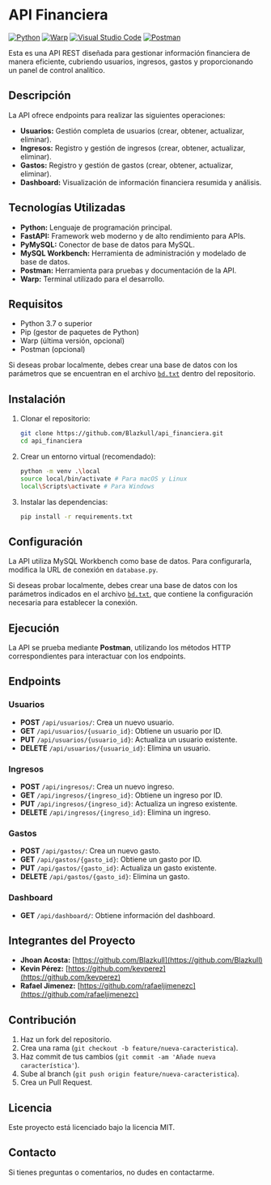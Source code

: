 # API Financiera

[![Python](https://img.shields.io/badge/python-3.8+-blue.svg)](https://www.python.org/downloads/)
[![Warp](https://img.shields.io/badge/Warp-Terminal-black.svg)](https://warp.dev/)
[![Visual Studio Code](https://img.shields.io/badge/Visual%20Studio%20Code-IDE-blue.svg)](https://code.visualstudio.com/)
[![Postman](https://img.shields.io/badge/Postman-API%20Client-orange.svg)](https://www.postman.com/)

Esta es una API REST diseñada para gestionar información financiera de manera eficiente, cubriendo usuarios, ingresos, gastos y proporcionando un panel de control analítico.

## Descripción

La API ofrece endpoints para realizar las siguientes operaciones:

- **Usuarios:** Gestión completa de usuarios (crear, obtener, actualizar, eliminar).
- **Ingresos:** Registro y gestión de ingresos (crear, obtener, actualizar, eliminar).
- **Gastos:** Registro y gestión de gastos (crear, obtener, actualizar, eliminar).
- **Dashboard:** Visualización de información financiera resumida y análisis.

## Tecnologías Utilizadas

- **Python:** Lenguaje de programación principal.
- **FastAPI:** Framework web moderno y de alto rendimiento para APIs.
- **PyMySQL:** Conector de base de datos para MySQL.
- **MySQL Workbench:** Herramienta de administración y modelado de base de datos.
- **Postman:** Herramienta para pruebas y documentación de la API.
- **Warp:** Terminal utilizado para el desarrollo.

## Requisitos

- Python 3.7 o superior
- Pip (gestor de paquetes de Python)
- Warp (última versión, opcional)
- Postman (opcional)

Si deseas probar localmente, debes crear una base de datos con los parámetros que se encuentran en el archivo [`bd.txt`](https://github.com/Blazkull/api_financiera/blob/main/bd.txt) dentro del repositorio.

## Instalación

1. Clonar el repositorio:

   ```bash
   git clone https://github.com/Blazkull/api_financiera.git
   cd api_financiera
   ```

2. Crear un entorno virtual (recomendado):

   ```bash
   python -m venv .\local
   source local/bin/activate # Para macOS y Linux
   local\Scripts\activate # Para Windows
   ```

3. Instalar las dependencias:

   ```bash
   pip install -r requirements.txt
   ```

## Configuración

La API utiliza MySQL Workbench como base de datos. Para configurarla, modifica la URL de conexión en `database.py`.

Si deseas probar localmente, debes crear una base de datos con los parámetros indicados en el archivo [`bd.txt`](https://github.com/Blazkull/api_financiera/blob/main/bd.txt), que contiene la configuración necesaria para establecer la conexión.

## Ejecución

La API se prueba mediante **Postman**, utilizando los métodos HTTP correspondientes para interactuar con los endpoints.

## Endpoints

### Usuarios

- **POST** `/api/usuarios/`: Crea un nuevo usuario.
- **GET** `/api/usuarios/{usuario_id}`: Obtiene un usuario por ID.
- **PUT** `/api/usuarios/{usuario_id}`: Actualiza un usuario existente.
- **DELETE** `/api/usuarios/{usuario_id}`: Elimina un usuario.

### Ingresos

- **POST** `/api/ingresos/`: Crea un nuevo ingreso.
- **GET** `/api/ingresos/{ingreso_id}`: Obtiene un ingreso por ID.
- **PUT** `/api/ingresos/{ingreso_id}`: Actualiza un ingreso existente.
- **DELETE** `/api/ingresos/{ingreso_id}`: Elimina un ingreso.

### Gastos

- **POST** `/api/gastos/`: Crea un nuevo gasto.
- **GET** `/api/gastos/{gasto_id}`: Obtiene un gasto por ID.
- **PUT** `/api/gastos/{gasto_id}`: Actualiza un gasto existente.
- **DELETE** `/api/gastos/{gasto_id}`: Elimina un gasto.

### Dashboard

- **GET** `/api/dashboard/`: Obtiene información del dashboard.

## Integrantes del Proyecto

- **Jhoan Acosta:** [https://github.com/Blazkull](https://github.com/Blazkull)
- **Kevin Pérez:** [https://github.com/kevperez](https://github.com/kevperez)
- **Rafael Jimenez:** [https://github.com/rafaeljimenezc](https://github.com/rafaeljimenezc)

## Contribución

1. Haz un fork del repositorio.
2. Crea una rama (`git checkout -b feature/nueva-caracteristica`).
3. Haz commit de tus cambios (`git commit -am 'Añade nueva característica'`).
4. Sube al branch (`git push origin feature/nueva-caracteristica`).
5. Crea un Pull Request.

## Licencia

Este proyecto está licenciado bajo la licencia MIT.

## Contacto

Si tienes preguntas o comentarios, no dudes en contactarme.

